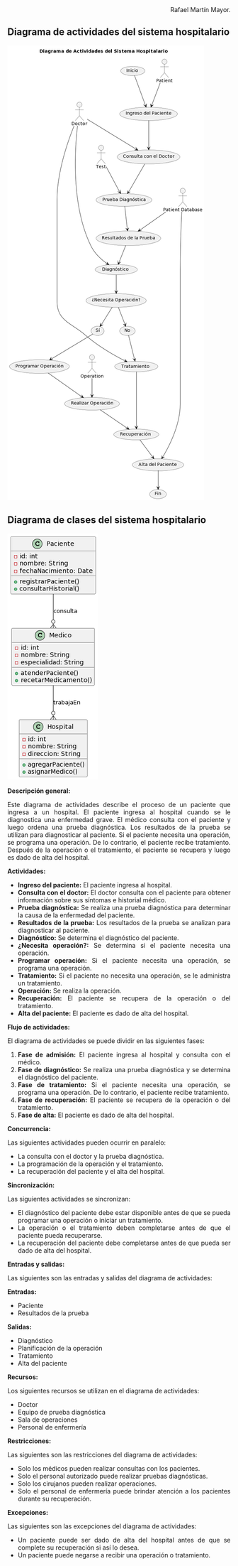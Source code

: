 <div align="justify">

<div align="right">
Rafael Martín Mayor.
</div>


## Diagrama de actividades del sistema hospitalario

![](DAct%20Sistema%20administrativo%20hospitalario.png)

## Diagrama de clases del sistema hospitalario

![](DC%20Sistema%20administrativo%20hospitalario.png)

**Descripción general:**

Este diagrama de actividades describe el proceso de un paciente que ingresa a un hospital. El paciente ingresa al hospital cuando se le diagnostica una enfermedad grave. El médico consulta con el paciente y luego ordena una prueba diagnóstica. Los resultados de la prueba se utilizan para diagnosticar al paciente. Si el paciente necesita una operación, se programa una operación. De lo contrario, el paciente recibe tratamiento. Después de la operación o el tratamiento, el paciente se recupera y luego es dado de alta del hospital.

**Actividades:**

* **Ingreso del paciente:** El paciente ingresa al hospital.
* **Consulta con el doctor:** El doctor consulta con el paciente para obtener información sobre sus síntomas e historial médico.
* **Prueba diagnóstica:** Se realiza una prueba diagnóstica para determinar la causa de la enfermedad del paciente.
* **Resultados de la prueba:** Los resultados de la prueba se analizan para diagnosticar al paciente.
* **Diagnóstico:** Se determina el diagnóstico del paciente.
* **¿Necesita operación?:** Se determina si el paciente necesita una operación.
* **Programar operación:** Si el paciente necesita una operación, se programa una operación.
* **Tratamiento:** Si el paciente no necesita una operación, se le administra un tratamiento.
* **Operación:** Se realiza la operación.
* **Recuperación:** El paciente se recupera de la operación o del tratamiento.
* **Alta del paciente:** El paciente es dado de alta del hospital.

**Flujo de actividades:**

El diagrama de actividades se puede dividir en las siguientes fases:

1. **Fase de admisión:** El paciente ingresa al hospital y consulta con el médico.
2. **Fase de diagnóstico:** Se realiza una prueba diagnóstica y se determina el diagnóstico del paciente.
3. **Fase de tratamiento:** Si el paciente necesita una operación, se programa una operación. De lo contrario, el paciente recibe tratamiento.
4. **Fase de recuperación:** El paciente se recupera de la operación o del tratamiento.
5. **Fase de alta:** El paciente es dado de alta del hospital.

**Concurrencia:**

Las siguientes actividades pueden ocurrir en paralelo:

* La consulta con el doctor y la prueba diagnóstica.
* La programación de la operación y el tratamiento.
* La recuperación del paciente y el alta del hospital.

**Sincronización:**

Las siguientes actividades se sincronizan:

* El diagnóstico del paciente debe estar disponible antes de que se pueda programar una operación o iniciar un tratamiento.
* La operación o el tratamiento deben completarse antes de que el paciente pueda recuperarse.
* La recuperación del paciente debe completarse antes de que pueda ser dado de alta del hospital.

**Entradas y salidas:**

Las siguientes son las entradas y salidas del diagrama de actividades:

**Entradas:**

* Paciente
* Resultados de la prueba

**Salidas:**

* Diagnóstico
* Planificación de la operación
* Tratamiento
* Alta del paciente

**Recursos:**

Los siguientes recursos se utilizan en el diagrama de actividades:

* Doctor
* Equipo de prueba diagnóstica
* Sala de operaciones
* Personal de enfermería

**Restricciones:**

Las siguientes son las restricciones del diagrama de actividades:

* Solo los médicos pueden realizar consultas con los pacientes.
* Solo el personal autorizado puede realizar pruebas diagnósticas.
* Solo los cirujanos pueden realizar operaciones.
* Solo el personal de enfermería puede brindar atención a los pacientes durante su recuperación.

**Excepciones:**

Las siguientes son las excepciones del diagrama de actividades:

* Un paciente puede ser dado de alta del hospital antes de que se complete su recuperación si así lo desea.
* Un paciente puede negarse a recibir una operación o tratamiento.

</div>